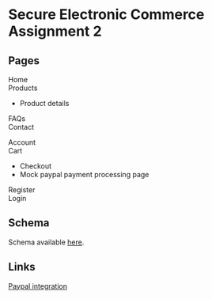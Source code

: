 # Secure Electronic Commerce Assignment 2

## Pages
Home<br>
Products
- Product details

FAQs<br>
Contact

Account<br>
Cart
- Checkout
 - Mock paypal payment processing page

Register<br>
Login

## Schema
Schema available [here](https://github.com/LRih/Thingalore/blob/master/docs/schema.sql).

## Links
[Paypal integration](https://developer.paypal.com/docs/classic/express-checkout/ht_ec-singleItemPayment-curl-etc/)
